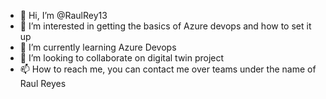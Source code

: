 - 👋 Hi, I’m @RaulRey13
- 👀 I’m interested in getting the basics of Azure devops and how to set it up
- 🌱 I’m currently learning Azure Devops 
- 💞️ I’m looking to collaborate on digital twin project
- 📫 How to reach me, you can contact me over teams under the name of Raul Reyes

<!---
RaulRey13/RaulRey13 is a ✨ special ✨ repository because its `README.md` (this file) appears on your GitHub profile.
You can click the Preview link to take a look at your changes.
--->
